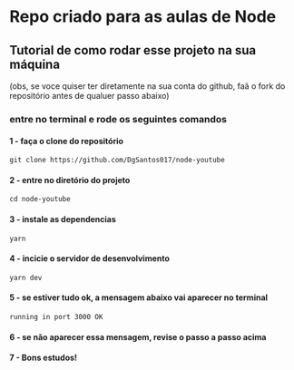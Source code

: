 # Repo criado para as aulas de Node

## Tutorial de como rodar esse projeto na sua máquina

(obs, se voce quiser ter diretamente na sua conta do github, faã o fork do repositório antes de qualuer passo abaixo)

### entre no terminal e rode os seguintes comandos

#### 1 - faça o clone do repositório
`
git clone https://github.com/DgSantos017/node-youtube
`

#### 2 - entre no diretório do projeto
`
cd node-youtube
`

#### 3 - instale as dependencias
`
yarn
`

#### 4 - incicie o servidor de desenvolvimento

`
yarn dev
`

#### 5 - se estiver tudo ok, a mensagem abaixo vai aparecer no terminal

`
running in port 3000 OK
`

#### 6 - se não aparecer essa mensagem, revise o passo a passo acima

#### 7 - Bons estudos!